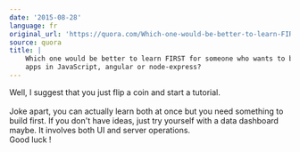 ```yaml
---
date: '2015-08-28'
language: fr
original_url: 'https://quora.com/Which-one-would-be-better-to-learn-FIRST-for-someone-who-wants-to-build-apps-in-JavaScript-angular-or-node-express/answer/Clément-Renaud'
source: quora
title: |
    Which one would be better to learn FIRST for someone who wants to build
    apps in JavaScript, angular or node-express?
---
```


Well, I suggest that you just flip a coin and start a tutorial. \
\
Joke apart, you can actually learn both at once but you need something
to build first. If you don\'t have ideas, just try yourself with a data
dashboard maybe. It involves both UI and server operations.\
Good luck !
